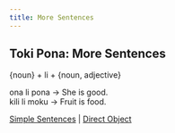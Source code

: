 ```yaml
---
title: More Sentences
---
```


## Toki Pona: More Sentences

{noun} + li + {noun, adjective}  

ona li pona -> She is good.  
kili li moku -> Fruit is food.  

[Simple Sentences](02SimpleSentences.md) | [Direct Object](04DirectObject.md)

